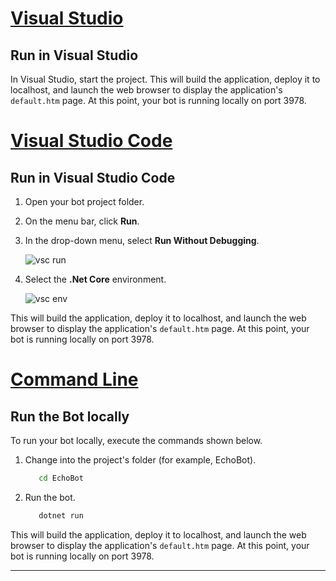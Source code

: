 
<!-- Include under ## Start you bot H2 header -->

# [Visual Studio](#tab/vs)

## Run in Visual Studio

In Visual Studio, start the project. This will build the application, deploy it to localhost, and launch the web browser to display the application's `default.htm` page. At this point, your bot is running locally on port 3978.

# [Visual Studio Code](#tab/vc)

## Run in Visual Studio Code

1. Open your bot project folder.
1. On the menu bar, click **Run**.
1. In the drop-down menu, select **Run Without Debugging**.

   ![vsc run](../../../media/azure-bot-quickstarts/bot-builder-dotnet-vsc-run.png)

1. Select the **.Net Core** environment.

   ![vsc env](../../../media/azure-bot-quickstarts/bot-builder-dotnet-vsc-environment.png)

This will build the application, deploy it to localhost, and launch the web browser to display the application's `default.htm` page. At this point, your bot is running locally on port 3978.

# [Command Line](#tab/cl)

## Run the Bot locally

To run your bot locally, execute the commands shown below.

1. Change into the project's folder (for example, EchoBot).

   ```cmd
      cd EchoBot
   ```

1. Run the bot.

   ```cmd
      dotnet run
   ```

This will build the application, deploy it to localhost, and launch the web browser to display the application's `default.htm` page. At this point, your bot is running locally on port 3978.

---
